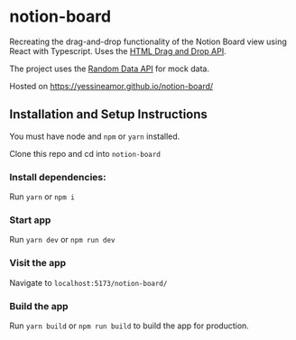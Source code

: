 # notion-board

Recreating the drag-and-drop functionality of the Notion Board view using React with Typescript. Uses the [HTML Drag and Drop API](https://developer.mozilla.org/en-US/docs/Web/API/HTML_Drag_and_Drop_API).

The project uses the [Random Data API](https://random-data-api.com/) for mock data.

Hosted on https://yessineamor.github.io/notion-board/

## Installation and Setup Instructions

You must have node and `npm` or `yarn` installed.

Clone this repo and cd into `notion-board`

### Install dependencies:

Run `yarn` or `npm i`

### Start app

Run `yarn dev` or `npm run dev`

### Visit the app

Navigate to `localhost:5173/notion-board/`

### Build the app

Run `yarn build` or `npm run build` to build the app for production.
